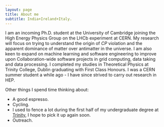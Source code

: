 ```yaml
---
layout: page
title: About me
subtitle: India+Ireland+Italy. 
---
```


I am an incoming Ph.D. student at the University of Cambridge joining the High Energy Physics Group on the LHCb experiment at CERN. My research will focus on trying to understand the origin of *CP* violation and the apparent dominance of matter over antimatter in the universe. I am also keen to expand on machine learning and software engineering to improve upon Collaboration-wide software projects in grid computing, data taking and data processing. I completed my studies in Theoretical Physics at Trinity College, Dublin graduating with First Class Honours. I was a CERN summer student a while ago - I have since strived to carry out research in HEP.


Other things I spend time thinking about:

- A good espresso.
- Cycling.
- I used to fence a lot during the first half of my undergraduate degree at [Trinity](https://dufencing.wordpress.com), I hope to pick it up again soon.
- Outreach.
